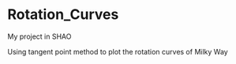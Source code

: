 # Rotation_Curves
My project in SHAO

Using tangent point method to plot the rotation curves of Milky Way
